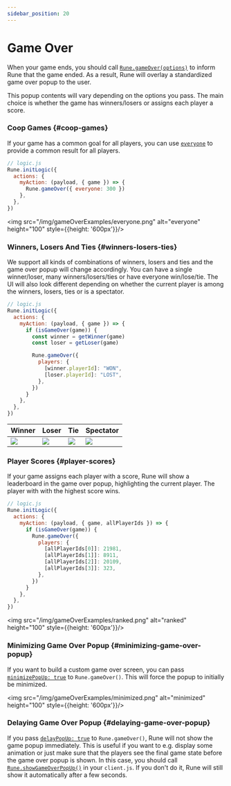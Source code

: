 ```yaml
---
sidebar_position: 20
---
```


# Game Over

When your game ends, you should call [`Rune.gameOver(options)`](../api-reference.md#duskgameoveroptions) to inform Rune that the game ended. As a result, Rune will overlay a standardized game over popup to the user.

This popup contents will vary depending on the options you pass. The main choice is whether the game has winners/losers or assigns each player a score.


### Coop Games {#coop-games}

If your game has a common goal for all players, you can use [`everyone`](../api-reference.md#everyone-game-over) to provide a common result for all players.

```js
// logic.js
Rune.initLogic({
  actions: {
    myAction: (payload, { game }) => {
      Rune.gameOver({ everyone: 300 })
    },
  },
})
```

<img src="/img/gameOverExamples/everyone.png" alt="everyone" height="100" style={{height: '600px'}}/>


### Winners, Losers And Ties {#winners-losers-ties}

We support all kinds of combinations of winners, losers and ties and the game over popup will change accordingly. You can have a single winner/loser, many winners/losers/ties or have everyone win/lose/tie. The UI will also look different depending on whether the current player is among the winners, losers, ties or is a spectator.

```js
// logic.js
Rune.initLogic({
  actions: {
    myAction: (payload, { game }) => {
      if (isGameOver(game)) {
        const winner = getWinner(game)
        const loser = getLoser(game)

        Rune.gameOver({
          players: {
            [winner.playerId]: "WON",
            [loser.playerId]: "LOST",
          },
        })
      }
    },
  },
})
```

| Winner                             | Loser                               | Tie                                | Spectator                                |
|------------------------------------|-------------------------------------|------------------------------------|------------------------------------------|
| ![](/img/gameOverExamples/win.png) | ![](/img/gameOverExamples/lose.png) | ![](/img/gameOverExamples/tie.png) | ![](/img/gameOverExamples/spectator.png) |

### Player Scores {#player-scores}

If your game assigns each player with a score, Rune will show a leaderboard in the game over popup, highlighting the current player. The player with with the highest score wins.


```js
// logic.js
Rune.initLogic({
  actions: {
    myAction: (payload, { game, allPlayerIds }) => {
      if (isGameOver(game)) {
        Rune.gameOver({
          players: {
            [allPlayerIds[0]]: 21981,
            [allPlayerIds[1]]: 8911,
            [allPlayerIds[2]]: 20109,
            [allPlayerIds[3]]: 323,
          },
        })
      }
    },
  },
})
```


<img src="/img/gameOverExamples/ranked.png" alt="ranked" height="100" style={{height: '600px'}}/>

### Minimizing Game Over Popup {#minimizing-game-over-popup}

If you want to build a custom game over screen, you can pass [`minimizePopUp: true`](../api-reference.md#minimizepopup-boolean) to `Rune.gameOver()`. This will force the popup to initially be minimized.

<img src="/img/gameOverExamples/minimized.png" alt="minimized" height="100" style={{height: '600px'}}/>

### Delaying Game Over Popup {#delaying-game-over-popup}

If you pass [`delayPopUp: true`](../api-reference.md#delaypopup-boolean) to `Rune.gameOver()`, Rune will not show the game popup immediately. This is useful if you want to e.g. display some animation or just make sure that the players see the final game state before the game over popup is shown. In this case, you should call [`Rune.showGameOverPopUp()`](../api-reference.md#duskshowgameoverpopup) in your `client.js`. If you don't do it, Rune will still show it automatically after a few seconds.
